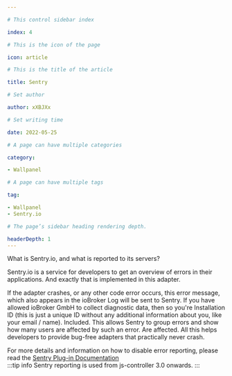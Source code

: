 ```yaml
---

# This control sidebar index

index: 4

# This is the icon of the page

icon: article

# This is the title of the article

title: Sentry

# Set author

author: xXBJXx

# Set writing time

date: 2022-05-25

# A page can have multiple categories

category:

- Wallpanel

# A page can have multiple tags

tag:

- Wallpanel
- Sentry.io

# The page’s sidebar heading rendering depth.

headerDepth: 1
---
```


What is Sentry.io, and what is reported to its servers?

Sentry.io is a service for developers to get an overview of errors in their applications. And exactly that is implemented in this adapter.

If the adapter crashes, or any other code error occurs, this error message, which also appears in the ioBroker Log
will be sent to Sentry. If you have allowed ioBroker GmbH to collect diagnostic data, then so you're
Installation ID (this is just a unique ID without any additional information about you, like your email / name).
Included. This allows Sentry to group errors and show how many users are affected by such an error.
Are affected. All this helps developers to provide bug-free adapters that practically never crash.

For more details and information on how to disable error reporting, please read the
[Sentry Plug-in Documentation](https://github.com/ioBroker/plugin-sentry#plugin-sentry) <br>
:::tip info
Sentry reporting is used from js-controller 3.0 onwards.
:::